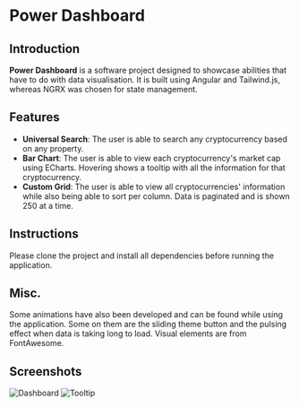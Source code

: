 # Power Dashboard

## Introduction

**Power Dashboard** is a software project designed to showcase abilities that have to do with data visualisation. It is built using Angular and Tailwind.js, whereas NGRX was chosen for state management.


## Features

- **Universal Search**: The user is able to search any cryptocurrency based on any property.
- **Bar Chart**: The user is able to view each cryptocurrency's market cap using ECharts. Hovering shows a tooltip with all the information for that cryptocurrency.
- **Custom Grid**: The user is able to view all cryptocurrencies' information while also being able to sort per column. Data is paginated and is shown 250 at a time.

## Instructions
Please clone the project and install all dependencies before running the application.


## Misc.
Some animations have also been developed and can be found while using the application. Some on them are the sliding theme button and the pulsing effect when data is taking long to load.
Visual elements are from FontAwesome.

## Screenshots

![Dashboard](https://github.com/user-attachments/assets/20314c13-c362-4608-8772-abab14aa8673)
![Tooltip](https://github.com/user-attachments/assets/81cce134-dafa-4464-b613-db9a2f6b457b)
